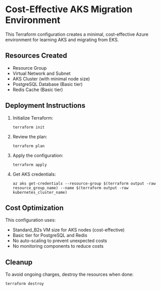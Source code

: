 # Cost-Effective AKS Migration Environment

This Terraform configuration creates a minimal, cost-effective Azure environment for learning AKS and migrating from EKS.

## Resources Created

- Resource Group
- Virtual Network and Subnet
- AKS Cluster (with minimal node size)
- PostgreSQL Database (Basic tier)
- Redis Cache (Basic tier)

## Deployment Instructions

1. Initialize Terraform:
   ```
   terraform init
   ```

2. Review the plan:
   ```
   terraform plan
   ```

3. Apply the configuration:
   ```
   terraform apply
   ```

4. Get AKS credentials:
   ```
   az aks get-credentials --resource-group $(terraform output -raw resource_group_name) --name $(terraform output -raw kubernetes_cluster_name)
   ```

## Cost Optimization

This configuration uses:
- Standard_B2s VM size for AKS nodes (cost-effective)
- Basic tier for PostgreSQL and Redis
- No auto-scaling to prevent unexpected costs
- No monitoring components to reduce costs

## Cleanup

To avoid ongoing charges, destroy the resources when done:
```
terraform destroy
```